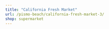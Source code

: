 ```yaml
---
title: "California Fresh Market"
url: /pismo-beach/california-fresh-market-3/
shop: supermarket
---
```

